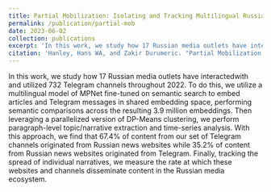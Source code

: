 ```yaml
---
title: Partial Mobilization: Isolating and Tracking Multilingual Russian Information Flows Across Different Platforms
permalink: /publication/partial-mob
date: 2023-06-02
collection: publications
excerpt: 'In this work, we study how 17 Russian media outlets have interacted with and utilized 732 Telegram channels throughout 2022.'
citation: 'Hanley, Hans WA, and Zakir Durumeric. "Partial Mobilization: Isolating and Tracking Multilingual Russian Information Flows Across Different Platforms." 2023.'
---
```

In this work, we study how 17 Russian media outlets have interactedwith and utilized 732 Telegram channels throughout 2022. To do this, we utilize a multilingual model of MPNet fine-tuned on semantic search to embed articles and Telegram messages in shared embedding space, performing semantic comparisons across the resulting 3.9 million embeddings. Then leveraging a parallelized version of DP-Means clustering, we perform paragraph-level topic/narrative extraction and time-series analysis. With this approach, we find that 67.4% of content from our set of Telegram channels originated from Russian news websites while 35.2% of content from Russian news websites originated from Telegram. Finally, tracking the spread of individual narratives, we measure the rate at which these websites and channels disseminate content in the Russian media ecosystem.

